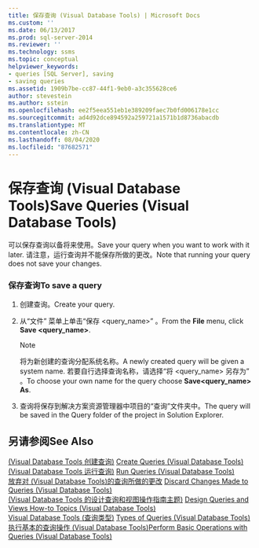 ```yaml
---
title: 保存查询 (Visual Database Tools) | Microsoft Docs
ms.custom: ''
ms.date: 06/13/2017
ms.prod: sql-server-2014
ms.reviewer: ''
ms.technology: ssms
ms.topic: conceptual
helpviewer_keywords:
- queries [SQL Server], saving
- saving queries
ms.assetid: 1909b7be-cc87-44f1-9eb0-a3c355628ce6
author: stevestein
ms.author: sstein
ms.openlocfilehash: ee2f5eea551eb1e389209faec7b0fd006178e1cc
ms.sourcegitcommit: ad4d92dce894592a259721a1571b1d8736abacdb
ms.translationtype: MT
ms.contentlocale: zh-CN
ms.lasthandoff: 08/04/2020
ms.locfileid: "87682571"
---
```

# <a name="save-queries-visual-database-tools"></a><span data-ttu-id="a1b32-102">保存查询 (Visual Database Tools)</span><span class="sxs-lookup"><span data-stu-id="a1b32-102">Save Queries (Visual Database Tools)</span></span>
  <span data-ttu-id="a1b32-103">可以保存查询以备将来使用。</span><span class="sxs-lookup"><span data-stu-id="a1b32-103">Save your query when you want to work with it later.</span></span> <span data-ttu-id="a1b32-104">请注意，运行查询并不能保存所做的更改。</span><span class="sxs-lookup"><span data-stu-id="a1b32-104">Note that running your query does not save your changes.</span></span>  
  
### <a name="to-save-a-query"></a><span data-ttu-id="a1b32-105">保存查询</span><span class="sxs-lookup"><span data-stu-id="a1b32-105">To save a query</span></span>  
  
1.  <span data-ttu-id="a1b32-106">创建查询。</span><span class="sxs-lookup"><span data-stu-id="a1b32-106">Create your query.</span></span>  
  
2.  <span data-ttu-id="a1b32-107">从“文件”  菜单上单击“保存 <query_name>”  。</span><span class="sxs-lookup"><span data-stu-id="a1b32-107">From the **File** menu, click **Save <query_name>**.</span></span>  
  
    > [!NOTE]  
    >  <span data-ttu-id="a1b32-108">将为新创建的查询分配系统名称。</span><span class="sxs-lookup"><span data-stu-id="a1b32-108">A newly created query will be given a system name.</span></span> <span data-ttu-id="a1b32-109">若要自行选择查询名称，请选择“将 <query_name> 另存为”  。</span><span class="sxs-lookup"><span data-stu-id="a1b32-109">To choose your own name for the query choose **Save<query_name> As**.</span></span>  
  
3.  <span data-ttu-id="a1b32-110">查询将保存到解决方案资源管理器中项目的“查询”文件夹中。</span><span class="sxs-lookup"><span data-stu-id="a1b32-110">The query will be saved in the Query folder of the project in Solution Explorer.</span></span>  
  
## <a name="see-also"></a><span data-ttu-id="a1b32-111">另请参阅</span><span class="sxs-lookup"><span data-stu-id="a1b32-111">See Also</span></span>  
 <span data-ttu-id="a1b32-112">[&#40;Visual Database Tools 创建查询&#41;](visual-database-tools.md) </span><span class="sxs-lookup"><span data-stu-id="a1b32-112">[Create Queries &#40;Visual Database Tools&#41;](visual-database-tools.md) </span></span>  
 <span data-ttu-id="a1b32-113">[&#40;Visual Database Tools 运行查询&#41;](run-queries-visual-database-tools.md) </span><span class="sxs-lookup"><span data-stu-id="a1b32-113">[Run Queries &#40;Visual Database Tools&#41;](run-queries-visual-database-tools.md) </span></span>  
 <span data-ttu-id="a1b32-114">[放弃对 &#40;Visual Database Tools&#41;的查询所做的更改](discard-changes-made-to-queries-visual-database-tools.md) </span><span class="sxs-lookup"><span data-stu-id="a1b32-114">[Discard Changes Made to Queries &#40;Visual Database Tools&#41;](discard-changes-made-to-queries-visual-database-tools.md) </span></span>  
 <span data-ttu-id="a1b32-115">[&#40;Visual Database Tools 的设计查询和视图操作指南主题&#41;](design-queries-and-views-how-to-topics-visual-database-tools.md) </span><span class="sxs-lookup"><span data-stu-id="a1b32-115">[Design Queries and Views How-to Topics &#40;Visual Database Tools&#41;](design-queries-and-views-how-to-topics-visual-database-tools.md) </span></span>  
 <span data-ttu-id="a1b32-116">[Visual Database Tools &#40;查询类型&#41;](types-of-queries-visual-database-tools.md) </span><span class="sxs-lookup"><span data-stu-id="a1b32-116">[Types of Queries &#40;Visual Database Tools&#41;](types-of-queries-visual-database-tools.md) </span></span>  
 [<span data-ttu-id="a1b32-117">执行基本的查询操作 (Visual Database Tools)</span><span class="sxs-lookup"><span data-stu-id="a1b32-117">Perform Basic Operations with Queries &#40;Visual Database Tools&#41;</span></span>](perform-basic-operations-with-queries-visual-database-tools.md)  
  
  
